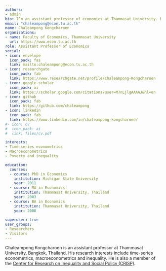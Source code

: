 ```yaml
---
authors:
- admin
bio: I’m an assistant professor of economics at Thammasat University. My research interests are time series econometrics, and empirical macroeconomics.
email: "chaleampong@econ.tu.ac.th"
name: Chaleampong Kongcharoen
organizations:
- name: Faculty of Economics, Thammasat University
  url: https://www.econ.tu.ac.th
role: Assistant Professor of Economics
social:
- icon: envelope
  icon_pack: fas
  link: mailto:chaleampong@econ.tu.ac.th
- icon: researchgate
  icon_pack: fab
  link: https://www.researchgate.net/profile/Chaleampong-Kongcharoen
- icon: google-scholar
  icon_pack: ai
  link: https://scholar.google.com/citations?user=M7nLjlgAAAAJ&hl=en
- icon: github
  icon_pack: fab
  link: https://github.com/chaleampong
- icon: linkedin
  icon_pack: fab
  link: https://www.linkedin.com/in/chaleampong-kongcharoen/
#- icon: cv
#  icon_pack: ai
#  link: files/cv.pdf

interests:
- Time-series econometrics
- Macroeconometrics
- Poverty and inequality

education:
  courses:
  - course: PhD in Economics
    institution: Michigan State University
    year: 2011
  - course: MA in Economics
    institution: Thammasat University, Thailand
    year: 2003
  - course: BA in Economics
    institution: Thammasat University, Thailand
    year: 2000
    
superuser: true
user_groups:
- Researchers
- Visitors
---
```


Chaleampong Kongcharoen is an assistant professor at Thammasat University, Bangkok, Thailand.  His research interests include time-series econometrics, macroeconometrics and inequality.  He is also a member of the [Center for Research on Inequality and Social Policy (CRISP)](http://www.crisp.econ.tu.ac.th/).





